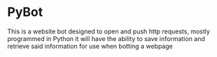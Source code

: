 # PyBot
This is a website bot designed to open and push http requests, mostly programmed in Python it will have the ability to save information and retrieve said information for use when botting a webpage
